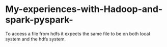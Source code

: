 # My-experiences-with-Hadoop-and-spark-pyspark-


To access a file from hdfs it expects the same file to be on both local system and the hdfs system.
